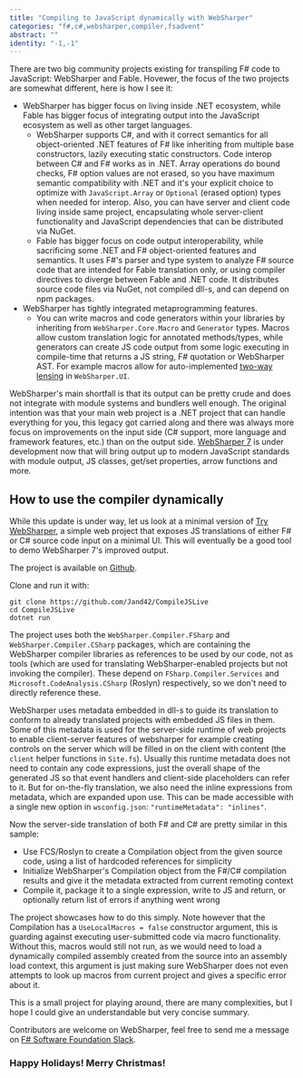 ```yaml
---
title: "Compiling to JavaScript dynamically with WebSharper"
categories: "f#,c#,websharper,compiler,fsadvent"
abstract: ""
identity: "-1,-1"
---
```


There are two big community projects existing for transpiling F# code to JavaScript: WebSharper and Fable. Hovewer, the focus of the two projects are somewhat different, here is how I see it:

* WebSharper has bigger focus on living inside .NET ecosystem, while Fable has bigger focus of integrating output into the JavaScript ecosystem as well as other target languages.
  * WebSharper supports C#, and with it correct semantics for all object-oriented .NET features of F# like inheriting from multiple base constructors, lazily executing static constructors. Code interop between C# and F# works as in .NET. Array operations do bound checks, F# option values are not erased, so you have maximum semantic compatibility with .NET and it's your explicit choice to optimize with `JavaScript.Array` or `Optional` (erased option) types when needed for interop. Also, you can have server and client code living inside same project, encapsulating whole server-client functionality and JavaScript dependencies that can be distributed via NuGet.
  * Fable has bigger focus on code output interoperability, while sacrificing some .NET and F# object-oriented features and semantics. It uses F#'s parser and type system to analyze F# source code that are intended for Fable translation only, or using compiler directives to diverge between Fable and .NET code. It distributes source code files via NuGet, not compiled dll-s, and can depend on npm packages.
* WebSharper has tightly integrated metaprogramming features.
  * You can write macros and code generators within your libraries by inheriting from `WebSharper.Core.Macro` and `Generator` types. Macros allow custom translation logic for annotated methods/types, while generators can create JS code output from some logic executing in compile-time that returns a JS string, F# quotation or WebSharper AST. For example macros allow for auto-implemented [two-way lensing](https://intellifactory.com/user/denuziere/20180228-clear-and-simple-reactive-code-with-websharper-ui-s-v) in `WebSharper.UI`.

WebSharper's main shortfall is that its output can be pretty crude and does not integrate with module systems and bundlers well enough. The original intention was that your main web project is a .NET project that can handle everything for you, this legacy got carried along and there was always more focus on improvements on the input side (C# support, more language and framework features, etc.) than on the output side. [WebSharper 7](https://github.com/dotnet-websharper/core/pull/1302) is under development now that will bring output up to modern JavaScript standards with module output, JS classes, get/set properties, arrow functions and more.

## How to use the compiler dynamically

While this update is under way, let us look at a minimal version of [Try WebSharper](https://try.websharper.com/), a simple web project that exposes JS translations of either F# or C# source code input on a minimal UI. This will eventually be a good tool to demo WebSharper 7's improved output.

The project is available on [Github](https://github.com/Jand42/CompileJSLive).

Clone and run it with:

```
git clone https://github.com/Jand42/CompileJSLive
cd CompileJSLive
dotnet run
```

The project uses both the `WebSharper.Compiler.FSharp` and `WebSharper.Compiler.CSharp` packages, which are containing the WebSharper compiler libraries as references to be used by our code, not as tools (which are used for translating WebSharper-enabled projects but not invoking the compiler).
These depend on `FSharp.Compiler.Services` and `Microsoft.CodeAnalysis.CSharp` (Roslyn) respectively, so we don't need to directly reference these.

WebSharper uses metadata embedded in dll-s to guide its translation to conform to already translated projects with embedded JS files in them. Some of this metadata is used for the server-side runtime of web projects to enable client-server features of websharper for example creating controls on the server which will be filled in on the client with content (the `client` helper functions in `Site.fs`). Usually this runtime metadata does not need to contain any code expressions, just the overall shape of the generated JS so that event handlers and client-side placeholders can refer to it. But for on-the-fly translation, we also need the inline expressions from metadata, which are expanded upon use. This can be made accessible with a single new option in `wsconfig.json`: `"runtimeMetadata": "inlines"`.

Now the server-side translation of both F# and C# are pretty similar in this sample:

* Use FCS/Roslyn to create a Compilation object from the given source code, using a list of hardcoded references for simplicity
* Initialize WebSharper's Compilation object from the F#/C# compilation results and give it the metadata extracted from current remoting context
* Compile it, package it to a single expression, write to JS and return, or optionally return list of errors if anything went wrong

The project showcases how to do this simply. Note however that the Compilation has a `UseLocalMacros = false` constructor argument, this is guarding against executing user-submitted code via macro functionality. Without this, macros would still not run, as we would need to load a dynamically compiled assembly created from the source into an assembly load context, this argument is just making sure WebSharper does not even attempts to look up macros from current project and gives a specific error about it.

This is a small project for playing around, there are many complexities, but I hope I could give an understandable but very concise summary.

Contributors are welcome on WebSharper, feel free to send me a message on [F# Software Foundation Slack](https://fsharp.slack.com/). 

### Happy Holidays! Merry Christmas!
